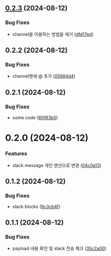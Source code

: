 

## [0.2.3](https://github.com/GennYoon/request_pr_review/compare/0.2.2...0.2.3) (2024-08-12)


### Bug Fixes

* channel을 이용하는 방법을 제거 ([dfd17ed](https://github.com/GennYoon/request_pr_review/commit/dfd17ed9f00388a8df37855de069c4ff03ea7464))

## 0.2.2 (2024-08-12)


### Bug Fixes

* channel명에 @ 추가 ([05684d4](https://github.com/GennYoon/request_pr_review/commit/05684d419c428d383ef2b627e83540309ddbab95))

## 0.2.1 (2024-08-12)


### Bug Fixes

* some code ([60f83b5](https://github.com/GennYoon/request_pr_review/commit/60f83b5f0fcdef0c1269d178e127745060f7be94))

# 0.2.0 (2024-08-12)


### Features

* slack message 개인 맨션으로 변경 ([04c0a13](https://github.com/GennYoon/request_pr_review/commit/04c0a138408490e9141f17813b493e98cd371dcf))

## 0.1.2 (2024-08-12)


### Bug Fixes

* slack blocks ([9c3cb4f](https://github.com/GennYoon/request_pr_review/commit/9c3cb4f48eb7727e7f5c60321ce8178d2f867691))

## 0.1.1 (2024-08-12)


### Bug Fixes

* payload 내용 확인 및 slack 전송 체크 ([35c2a00](https://github.com/GennYoon/request_pr_review/commit/35c2a0003dc9e728e450c61cf4cc50389402a763))
